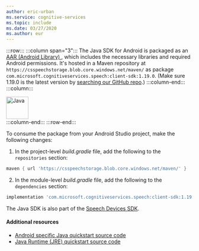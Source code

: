 ```yaml
---
author: eric-urban
ms.service: cognitive-services
ms.topic: include
ms.date: 03/27/2020
ms.author: eur
---
```


:::row:::
    :::column span="3":::
        The Java SDK for Android is packaged as an <a href="https://developer.android.com/studio/projects/android-library" target="_blank">AAR (Android Library) </a>, which includes the necessary libraries and required Android permissions. It's hosted in a Maven repository at `https://csspeechstorage.blob.core.windows.net/maven/` as package `com.microsoft.cognitiveservices.speech:client-sdk:1.19.0`. (Make sure 1.19.0 is the latest version by [searching our GitHub repo](https://github.com/Azure-Samples/cognitive-services-speech-sdk/search?q=com.microsoft.cognitiveservices.speech%3Aclient-sdk).)
    :::column-end:::
    :::column:::
        <br>
        <div class="icon is-large">
            <img alt="Java" src="https://docs.microsoft.com/media/logos/logo_java.svg" width="60px">
        </div>
    :::column-end:::
:::row-end:::

To consume the package from your Android Studio project, make the following changes:

1. In the project-level *build.gradle* file, add the following to the `repositories` section:
  ```gradle
  maven { url 'https://csspeechstorage.blob.core.windows.net/maven/' }
  ```

2. In the module-level *build.gradle* file, add the following to the `dependencies` section:
  ```gradle
  implementation 'com.microsoft.cognitiveservices.speech:client-sdk:1.19.0'
  ```

The Java SDK is also part of the [Speech Devices SDK](../speech-devices-sdk.md).

#### Additional resources

- <a href="https://github.com/Azure-Samples/cognitive-services-speech-sdk/tree/master/quickstart/java/android" target="_blank">Android specific Java quickstart source code </a>
- <a href="https://github.com/Azure-Samples/cognitive-services-speech-sdk/tree/master/quickstart/java/jre" target="_blank">Java Runtime (JRE) quickstart source code </a>
